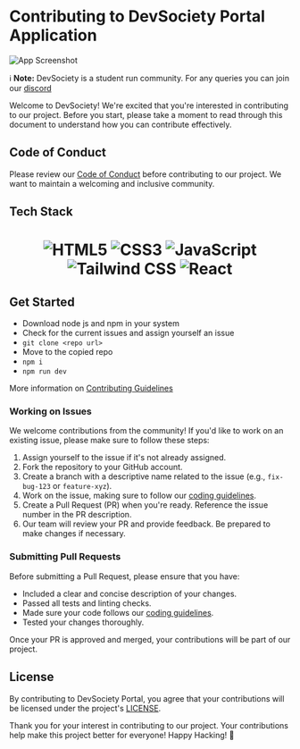 # Contributing to DevSociety Portal Application

![App Screenshot](https://github.com/DevSoc-Asansol2023/DevSoc-Main/assets/83803257/609b4622-e31b-4ed3-8353-4e81bfe7b821)

ℹ️ **Note:** DevSociety is a student run community. For any queries you can join our [discord](https://discord.gg/FAM4BeDH)

Welcome to DevSociety! We're excited that you're interested in contributing to our project. Before you start, please take a moment to read through this document to understand how you can contribute effectively.

## Code of Conduct

Please review our [Code of Conduct](CODE_OF_CONDUCT.md) before contributing to our project. We want to maintain a welcoming and inclusive community.
## Tech Stack
<h1 align="center">
  <img src="https://img.shields.io/badge/HTML5-E34F26.svg?style=for-the-badge&logo=HTML5&logoColor=white" alt="HTML5">
  <img src="https://img.shields.io/badge/CSS3-1572B6.svg?style=for-the-badge&logo=CSS3&logoColor=white" alt="CSS3">
  <img src="https://img.shields.io/badge/JavaScript-F7DF1E.svg?style=for-the-badge&logo=JavaScript&logoColor=black" alt="JavaScript">
  <img src="https://img.shields.io/badge/Tailwind%20CSS-06B6D4.svg?style=for-the-badge&logo=Tailwind-CSS&logoColor=white" alt="Tailwind CSS">
  <img src="https://img.shields.io/badge/React-61DAFB.svg?style=for-the-badge&logo=React&logoColor=black" alt="React">
</h1>

## Get Started

* Download node js and npm in your system
* Check for the current issues and assign yourself an issue
* ```git clone <repo url>```
* Move to the copied repo
* ```npm i```
* ```npm run dev```

More information on [Contributing Guidelines](Contributing.md)
### Working on Issues

We welcome contributions from the community! If you'd like to work on an existing issue, please make sure to follow these steps:

1. Assign yourself to the issue if it's not already assigned.
2. Fork the repository to your GitHub account.
3. Create a branch with a descriptive name related to the issue (e.g., `fix-bug-123` or `feature-xyz`).
4. Work on the issue, making sure to follow our [coding guidelines](#coding-guidelines).
5. Create a Pull Request (PR) when you're ready. Reference the issue number in the PR description.
6. Our team will review your PR and provide feedback. Be prepared to make changes if necessary.

### Submitting Pull Requests

Before submitting a Pull Request, please ensure that you have:

- Included a clear and concise description of your changes.
- Passed all tests and linting checks.
- Made sure your code follows our [coding guidelines](#coding-guidelines).
- Tested your changes thoroughly.

Once your PR is approved and merged, your contributions will be part of our project.

## License

By contributing to DevSociety Portal, you agree that your contributions will be licensed under the project's [LICENSE](LICENSE.md).

Thank you for your interest in contributing to our project. Your contributions help make this project better for everyone! Happy Hacking! 🚀
